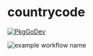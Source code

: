 # countrycode

[![PkgGoDev](https://pkg.go.dev/badge/github.com/stevemkroll/countrycode?tab=doc)](https://pkg.go.dev/github.com/stevemkroll/countrycode?tab=doc)

![example workflow name](https://github.com/stevemkroll/countrycode/workflows/Go/badge.svg)
